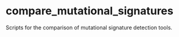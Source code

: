 # compare_mutational_signatures
Scripts for the comparison of mutational signature detection tools.
